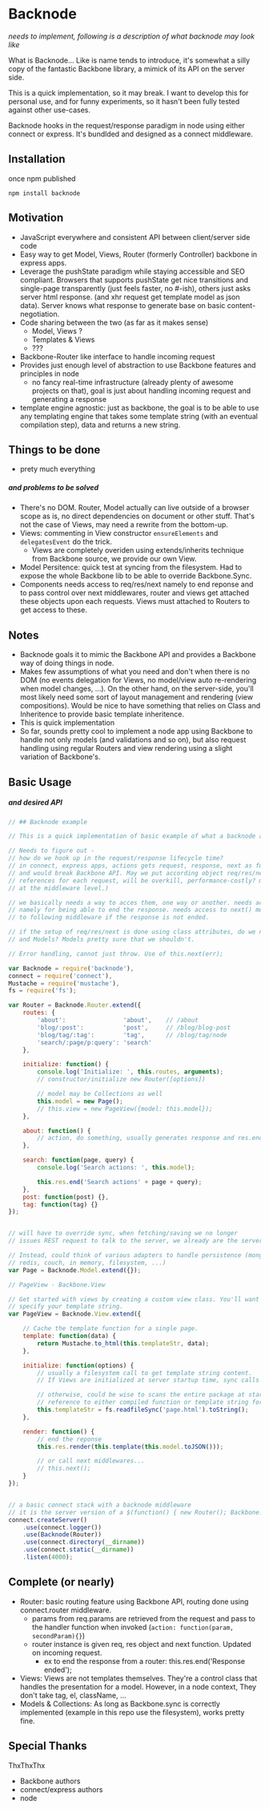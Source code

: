 # Backnode

*needs to implement, following is a description of what backnode may look like*

What is Backnode... Like is name tends to introduce, it's somewhat a silly copy of the fantastic Backbone library, a mimick of its API on the server side.

This is a quick implementation, so it may break. I want to develop this for personal use, and for funny experiments, so it hasn't been fully tested against other use-cases.

Backnode hooks in the request/response paradigm in node using either connect or express. It's bundlded and designed as a connect middleware.

## Installation

once npm published

	npm install backnode

## Motivation

* JavaScript everywhere and consistent API between client/server side code
* Easy way to get Model, Views, Router (formerly Controller) backbone in express apps.
* Leverage the pushState paradigm while staying accessible and SEO compliant. Browsers that supports pushState get nice transitions and single-page transparently (just feels faster, no #-ish), others just asks server html response. (and xhr request get template model as json data). Server knows what response to generate base on basic content-negotiation.
* Code sharing between the two (as far as it makes sense)
	* Model, Views ?
	* Templates & Views
	* ???
* Backbone-Router like interface to handle incoming request
* Provides just enough level of abstraction to use Backbone features and principles in node
	* no fancy real-time infrastructure (already plenty of awesome projects on that), goal is just about handling incoming request and generating a response
* template engine agnostic: just as backbone, the goal is to be able to use any templating engine that takes
some template string (with an eventual compilation step), data and returns a new string.

## Things to be done

* prety much everything

##### and problems to be solved

* There's no DOM. Router, Model actually can live outside of a browser scope as is, no direct dependencies on document or other stuff. That's not the case of Views, may need a rewrite from the bottom-up.
* Views: commenting in View constructor `ensureElements` and `delegatesEvent` do the trick.
  * Views are completely overiden using extends/inherits technique from Backbone source, we provide our own View.
* Model Persitence: quick test at syncing from the filesystem. Had to expose the whole Backbone lib to be able to override Backbone.Sync.
* Components needs access to req/res/next namely to end reponse and to pass control over next middlewares, router and views get attached these objects upon each requests. Views must attached to Routers to get access to these.

## Notes

* Backnode goals it to mimic the Backbone API and provides a Backbone way of doing things in node.
* Makes few assumptions of what you need and don't when there is no DOM (no events delegation for Views, 
no model/view auto re-rendering when model changes, ...). On the other hand, on the server-side, you'll most likely need some sort of layout management and rendering (view compositions). Would be nice to have something that relies on Class and Inheritence to provide basic template inheritence.
* This is quick implementation
* So far, sounds pretty cool to implement a node app using Backbone to handle not only models (and validations and so on), but also request handling using regular Routers and view rendering using a slight variation of Backbone's.

## Basic Usage

##### and desired API

```javascript
// ## Backnode example

// This is a quick implementation of basic example of what a backnode app could look like

// Needs to figure out - 
// how do we hook up in the request/response lifecycle time? 
// in connect, express apps, actions gets request, response, next as funcion parameters
// and would break Backbone API. May we put according object req/res/next (and taking care of updating
// references for each request, will be overkill, performance-costly? may use EventEmitter for that
// at the middleware level.)

// we basically needs a way to acces them, one way or another. needs acess to request, response object, 
// namely for being able to end the response. needs access to next() method as well, important to pass request
// to following middleware if the response is not ended.

// if the setup of req/res/next is done using class attributes, do we need to put them in Router(at least), Views
// and Models? Models pretty sure that we shouldn't.

// Error handling, cannot just throw. Use of this.next(err);

var Backnode = require('backnode'),
connect = require('connect'),
Mustache = require('mustache'),
fs = require('fs');

var Router = Backnode.Router.extend({
	routes: {
		'about':             	'about',    // /about
		'blog/:post':        	'post',  	// /blog/blog-post
		'blog/tag/:tag': 		'tag',   	// /blog/tag/node
		'search/:page/p:query': 'search'
	},

	initialize: function() {
		console.log('Initialize: ', this.routes, arguments);
		// constructor/initialize new Router([options])

		// model may be Collections as well
		this.model = new Page();
		// this.view = new PageView({model: this.model});
	},

	about: function() {
		// action, do something, usually generates response and res.end
	},

	search: function(page, query) {
		console.log('Search actions: ', this.model);

		this.res.end('Search actions' + page + query);
	},
	post: function(post) {},
	tag: function(tag) {}
});


// will have to override sync, when fetching/saving we no longer
// issues REST request to talk to the server, we already are the server

// Instead, could think of various adapters to handle persistence (mongo
// redis, couch, in memory, filesystem, ...)
var Page = Backnode.Model.extend({});

// PageView - Backbone.View

// Get started with views by creating a custom view class. You'll want to override the render function, 
// specify your template string.
var PageView = Backnode.View.extend({

	// Cache the template function for a single page.
	template: function(data) {
		return Mustache.to_html(this.templateStr, data); 
	},

	initialize: function(options) {
		// usually a filesystem call to get template string content.
		// If Views are initialized at server startup time, sync calls are fine

		// otherwise, could be wise to scans the entire package at startup, compile views and keeps
		// reference to either compiled function or template string for later use
		this.templateStr = fs.readfileSync('page.html').toString();
	},

	render: function() {
		// end the reponse
		this.res.render(this.template(this.model.toJSON()));

		// or call next middlewares...
		// this.next();
	}
});


// a basic connect stack with a backnode middleware
// it is the server version of a $(function() { new Router(); Backbone.history.start(); })
connect.createServer()
	.use(connect.logger())
	.use(Backnode(Router))
	.use(connect.directory(__dirname))
	.use(connect.static(__dirname))
	.listen(4000);
```




## Complete (or nearly)

* Router: basic routing feature using Backbone API, routing done using connect.router middleware.
	* params from req.params are retrieved from the request and pass to the handler function when invoked (`action: function(param, secondParam){}`)
	* router instance is given req, res object and next function. Updated on incoming request.
		* ex to end the response from a router: this.res.end('Response ended');
* Views: Views are not templates themselves. They're a control class that handles the presentation for a model. However, in a node context, They don't take tag, el, className, ...
* Models & Collections: As long as Backbone.sync is correctly implemented (example in this repo use the filesystem), works pretty fine.


## Special Thanks

ThxThxThx

* Backbone authors
* connect/express authors
* node